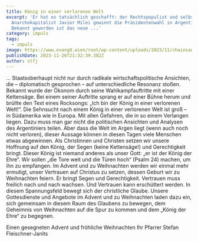 ```yaml
---
title: König in einer verlorenen Welt
excerpt: 'Er hat es tatsächlich geschafft: der Rechtspopulist und selbsternannte
  Anarchokapitalist Javier Milei gewinnt die Präsidentenwahl in Argentinien.
  Bekannt geworden ist das neue ...'
category: impuls
tags:
  - impuls
image: https://www.evang9.wien/root/wp-content/uploads/2023/11/chainsaw-2192631.jpg
publishDate: 2023-11-26T21:32:39.382Z
author: stfj
---
```


... Staatsoberhaupt nicht nur durch radikale wirtschaftspolitische Ansichten, die – diplomatisch gesprochen – auf unterschiedliche Resonanz stoßen.
Bekannt wurde der Ökonom durch seine Wahlkampfauftritte mit einer Kettensäge. Bei einem seiner Auftritte sprang er auf einer Bühne herum und brüllte den Text eines Rocksongs: „Ich bin der König in einer verlorenen Welt!“.
Die Sehnsucht nach einem König in einer verlorenen Welt ist groß – in Südamerika wie in Europa. Mit allen Gefahren, die in so einem Verlangen liegen. Dazu muss man gar nicht die politischen Ansichten und Analysen des Argentiniers teilen. Aber dass die Welt im Argen liegt (wenn auch noch nicht verloren), dieser Aussage können in diesen Tagen viele Menschen etwas abgewinnen.
Als Christinnen und Christen setzen wir unsere Hoffnung auf den König, der Segen (keine Kettensäge!) und Gerechtigkeit bringt. Dieser König ist niemand anderes als unser Gott: „er ist der König der Ehre“.
Wir sollen „die Tore weit und die Türen hoch“ (Psalm 24) machen, um ihn zu empfangen.
Im Advent und zu Weihnachten werden wir einmal mehr ermutigt, unser Vertrauen auf Christus zu setzen, dessen Geburt wir zu Weihnachten feiern. Er bringt Segen und Gerechtigkeit. Vertrauen muss freilich nach und nach wachsen. Und Vertrauen kann erschüttert werden. In diesem Spannungsfeld bewegt sich der christliche Glaube. Unsere Gottesdienste und Angebote im Advent und zu Weihnachten laden dazu ein, sich gemeinsam in diesem Raum des Glaubens zu bewegen, dem Geheimnis von Weihnachten auf die Spur zu kommen und dem „König der Ehre“ zu begegnen.

Einen gesegneten Advent und fröhliche Weihnachten
Ihr Pfarrer Stefan Fleischner-Janits
